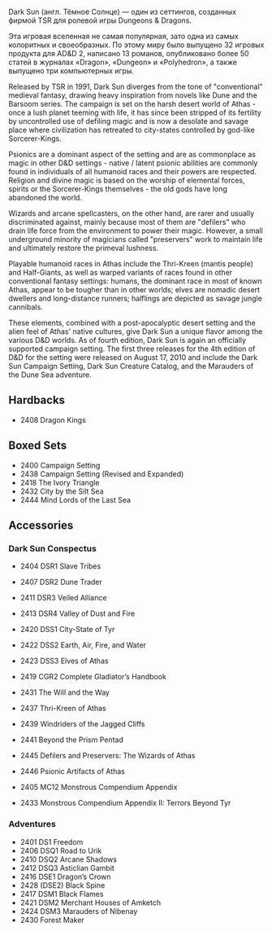 Dark Sun (англ. Тёмное Солнце) — один из сеттингов, созданных фирмой TSR для
ролевой игры Dungeons & Dragons.

Эта игровая вселенная не самая популярная, зато одна из самых колоритных и
своеобразных. По этому миру было выпущено 32 игровых продукта для AD&D 2,
написано 13 романов, опубликовано более 50 статей в журналах «Dragon»,
«Dungeon» и «Polyhedron», а также выпущено три компьютерных игры.

Released by TSR in 1991, Dark Sun diverges from the tone of "conventional"
medieval fantasy, drawing heavy inspiration from novels like Dune and the
Barsoom series. The campaign is set on the harsh desert world of Athas - once
a lush planet teeming with life, it has since been stripped of its fertility
by uncontrolled use of defiling magic and is now a desolate and savage place
where civilization has retreated to city-states controlled by god-like
Sorcerer-Kings.

Psionics are a dominant aspect of the setting and are as commonplace as magic
in other D&D settings - native / latent psionic abilities are commonly found
in individuals of all humanoid races and their powers are respected. Religion
and divine magic is based on the worship of elemental forces, spirits or the
Sorcerer-Kings themselves - the old gods have long abandoned the world.

Wizards and arcane spellcasters, on the other hand, are rarer and usually
discriminated against, mainly because most of them are "defilers" who drain
life force from the environment to power their magic. However, a small
underground minority of magicians called "preservers" work to maintain life
and ultimately restore the primeval lushness.

Playable humanoid races in Athas include the Thri-Kreen (mantis people) and
Half-Giants, as well as warped variants of races found in other conventional
fantasy settings: humans, the dominant race in most of known Athas, appear to
be tougher than in other worlds; elves are nomadic desert dwellers and
long-distance runners; halflings are depicted as savage jungle cannibals.

These elements, combined with a post-apocalyptic desert setting and the alien
feel of Athas' native cultures, give Dark Sun a unique flavor among the
various D&D worlds. As of fourth edition, Dark Sun is again an officially
supported campaign setting. The first three releases for the 4th edition of
D&D for the setting were released on August 17, 2010 and include the Dark Sun
Campaign Setting, Dark Sun Creature Catalog, and the Marauders of the Dune Sea
adventure.

## Hardbacks

* 2408	Dragon Kings

## Boxed Sets

* 2400	Campaign Setting
* 2438	Campaign Setting (Revised and Expanded)
* 2418	The Ivory Triangle
* 2432	City by the Silt Sea
* 2444	Mind Lords of the Last Sea

## Accessories

### Dark Sun Conspectus

* 2404	DSR1 Slave Tribes
* 2407	DSR2 Dune Trader
* 2411	DSR3 Veiled Alliance
* 2413	DSR4 Valley of Dust and Fire
* 2420	DSS1 City-State of Tyr
* 2422	DSS2 Earth, Air, Fire, and Water
* 2423	DSS3 Elves of Athas
* 2419	CGR2 Complete Gladiator’s Handbook
* 2431	The Will and the Way
* 2437	Thri-Kreen of Athas
* 2439	Windriders of the Jagged Cliffs
* 2441	Beyond the Prism Pentad
* 2445	Defilers and Preservers: The Wizards of Athas
* 2446	Psionic Artifacts of Athas


* 2405	MC12 Monstrous Compendium Appendix
* 2433	Monstrous Compendium Appendix II: Terrors Beyond Tyr

### Adventures

* 2401	DS1 Freedom
* 2406	DSQ1 Road to Urik
* 2410	DSQ2 Arcane Shadows
* 2412	DSQ3 Asticlian Gambit
* 2416	DSE1 Dragon’s Crown
* 2428	(DSE2) Black Spine
* 2417	DSM1 Black Flames
* 2421	DSM2 Merchant Houses of Amketch
* 2424	DSM3 Marauders of Nibenay
* 2430	Forest Maker
